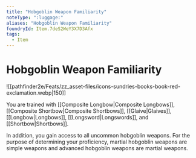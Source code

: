 ```yaml
---
title: "Hobgoblin Weapon Familiarity"
noteType: ":luggage:"
aliases: "Hobgoblin Weapon Familiarity"
foundryId: Item.7deS2WeY3X7D3Afx
tags:
  - Item
---
```


# Hobgoblin Weapon Familiarity
![[pathfinder2e/Feats/zz_asset-files/icons-sundries-books-book-red-exclamation.webp|150]]

You are trained with [[Composite Longbow|Composite Longbows]], [[Composite Shortbow|Composite Shortbows]], [[Glaive|Glaives]], [[Longbow|Longbows]], [[Longsword|Longswords]], and [[Shortbow|Shortbows]].

In addition, you gain access to all uncommon hobgoblin weapons. For the purpose of determining your proficiency, martial hobgoblin weapons are simple weapons and advanced hobgoblin weapons are martial weapons.
